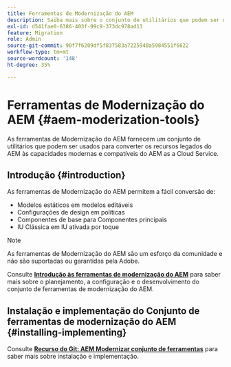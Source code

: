 ```yaml
---
title: Ferramentas de Modernização do AEM
description: Saiba mais sobre o conjunto de utilitários que podem ser usados para converter recursos herdados do AEM para os recursos modernos e compatíveis do AEM as a Cloud Service.
exl-id: d541fae0-6386-403f-99c9-373dc978ad13
feature: Migration
role: Admin
source-git-commit: 90f7f6209df5f837583a7225940a5984551f6622
workflow-type: tm+mt
source-wordcount: '148'
ht-degree: 35%

---
```


# Ferramentas de Modernização do AEM {#aem-moderization-tools}

As ferramentas de Modernização do AEM fornecem um conjunto de utilitários que podem ser usados para converter os recursos legados do AEM às capacidades modernas e compatíveis do AEM as a Cloud Service.


## Introdução {#introduction}

As ferramentas de Modernização do AEM permitem a fácil conversão de:

* Modelos estáticos em modelos editáveis
* Configurações de design em políticas
* Componentes de base para Componentes principais
* IU Clássica em IU ativada por toque

>[!NOTE]
>As ferramentas de Modernização do AEM são um esforço da comunidade e não são suportadas ou garantidas pela Adobe.

Consulte **[Introdução às ferramentas de modernização do AEM](https://opensource.adobe.com/aem-modernize-tools/)** para saber mais sobre o planejamento, a configuração e o desenvolvimento do conjunto de ferramentas de modernização do AEM.

## Instalação e implementação do Conjunto de ferramentas de modernização do AEM {#installing-implementing}

Consulte **[Recurso do Git: AEM Modernizar conjunto de ferramentas](https://github.com/adobe/aem-modernize-tools)** para saber mais sobre instalação e implementação.
